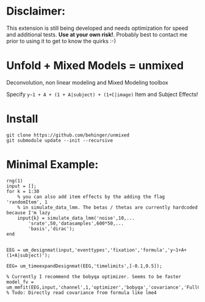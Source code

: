 # Disclaimer:
This extension is still being developed and needs optimization for speed and additional tests. **Use at your own risk!**. Probably best to contact me prior to using it to get to know the quirks :-)


# Unfold + Mixed Models = unmixed


Deconvolution, non linear modeling and Mixed Modeling toolbox

Specify ```y~1 + A + (1 + A|subject) + (1+C|image)``` Item and Subject Effects!

# Install
```
git clone https://github.com/behinger/unmixed
git submodule update --init --recursive
```

# Minimal Example:

```
rng(1)
input = [];
for k = 1:30
    % you can also add item effects by the adding the flag 'randomItem', 1
    % in simulate_data_lmm. The betas / thetas are currently hardcoded because I'm lazy
    input{k} = simulate_data_lmm('noise',10,...
        'srate',50,'datasamples',600*50,...
        'basis','dirac');
end


EEG = um_designmat(input,'eventtypes','fixation','formula','y~1+A+(1+A|subject)');

EEG= um_timeexpandDesignmat(EEG,'timelimits',[-0.1,0.5]);

% Currently I recommend the bobyqa optimizer. Seems to be faster
model_fv = um_mmfit(EEG,input,'channel',1,'optimizer','bobyqa','covariance','FullCholeksy'); % Todo: Directly read covariance from formula like lme4

```
